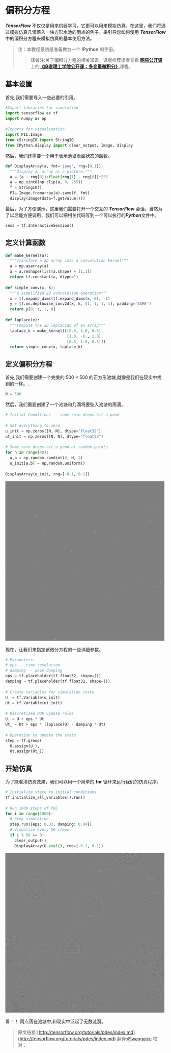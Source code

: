 # 偏积分方程 <a class="md-anchor" id="AUTOGENERATED-partial-differential-equations"></a>

 ***TensorFlow*** 不仅仅是用来机器学习，它更可以用来模拟仿真。在这里，我们将通过模拟仿真几滴落入一块方形水池的雨点的例子，来引导您如何使用 ***TensorFlow*** 中的偏积分方程来模拟仿真的基本使用方法。

>注：本教程最初是准备做为一个 **IPython** 的手册。
>>译者注:关于偏积分方程的相关知识，译者推荐读者查看 [**网易公开课**](http://open.163.com/) 上的[**《麻省理工学院公开课：多变量微积分》**](http://open.163.com/special/opencourse/multivariable.html)课程。

## 基本设置 <a class="md-anchor" id="AUTOGENERATED-basic-setup"></a>

首先,我们需要导入一些必要的引用。

```python
#Import libraries for simulation
import tensorflow as tf
import numpy as np

#Imports for visualization
import PIL.Image
from cStringIO import StringIO
from IPython.display import clear_output, Image, display
```

然后，我们还需要一个用于表示池塘表面状态的函数。

```python
def DisplayArray(a, fmt='jpeg', rng=[0,1]):
  """Display an array as a picture."""
  a = (a - rng[0])/float(rng[1] - rng[0])*255
  a = np.uint8(np.clip(a, 0, 255))
  f = StringIO()
  PIL.Image.fromarray(a).save(f, fmt)
  display(Image(data=f.getvalue()))
```

最后，为了方便演示，这里我们需要打开一个交互的 ***TensorFlow*** 会话。当然为了以后能方便调用，我们可以把相关代码写到一个可以执行的***Python***文件中。

```python
sess = tf.InteractiveSession()
```

## 定义计算函数 <a class="md-anchor" id="AUTOGENERATED-computational-convenience-functions"></a>


```python
def make_kernel(a):
  """Transform a 2D array into a convolution kernel"""
  a = np.asarray(a)
  a = a.reshape(list(a.shape) + [1,1])
  return tf.constant(a, dtype=1)

def simple_conv(x, k):
  """A simplified 2D convolution operation"""
  x = tf.expand_dims(tf.expand_dims(x, 0), -1)
  y = tf.nn.depthwise_conv2d(x, k, [1, 1, 1, 1], padding='SAME')
  return y[0, :, :, 0]

def laplace(x):
  """Compute the 2D laplacian of an array"""
  laplace_k = make_kernel([[0.5, 1.0, 0.5],
                           [1.0, -6., 1.0],
                           [0.5, 1.0, 0.5]])
  return simple_conv(x, laplace_k)
```

## 定义偏积分方程 <a class="md-anchor" id="AUTOGENERATED-define-the-pde"></a>

首先,我们需要创建一个完美的 500 × 500 的正方形池塘,就像是我们在现实中找到的一样。.

```python
N = 500
```

然后，我们需要创建了一个池塘和几滴将要坠入池塘的雨滴。

```python
# Initial Conditions -- some rain drops hit a pond

# Set everything to zero
u_init = np.zeros([N, N], dtype="float32")
ut_init = np.zeros([N, N], dtype="float32")

# Some rain drops hit a pond at random points
for n in range(40):
  a,b = np.random.randint(0, N, 2)
  u_init[a,b] = np.random.uniform()

DisplayArray(u_init, rng=[-0.1, 0.1])
```

![jpeg](pde_output_1.jpg)

现在，让我们来指定该微分方程的一些详细参数。

```python
# Parameters:
# eps -- time resolution
# damping -- wave damping
eps = tf.placeholder(tf.float32, shape=())
damping = tf.placeholder(tf.float32, shape=())

# Create variables for simulation state
U  = tf.Variable(u_init)
Ut = tf.Variable(ut_init)

# Discretized PDE update rules
U_ = U + eps * Ut
Ut_ = Ut + eps * (laplace(U) - damping * Ut)

# Operation to update the state
step = tf.group(
  U.assign(U_),
  Ut.assign(Ut_))
```

## 开始仿真 <a class="md-anchor" id="AUTOGENERATED-run-the-simulation"></a>

为了能看清仿真效果，我们可以用一个简单的 **for** 循环来远行我们的仿真程序。

```python
# Initialize state to initial conditions
tf.initialize_all_variables().run()

# Run 1000 steps of PDE
for i in range(1000):
  # Step simulation
  step.run({eps: 0.03, damping: 0.04})
  # Visualize every 50 steps
  if i % 50 == 0:
    clear_output()
    DisplayArray(U.eval(), rng=[-0.1, 0.1])
```

![jpeg](pde_output_2.jpg)

看！！ 雨点落在池塘中,和现实中泛起了无数涟漪。

> 原文链接:[http://tensorflow.org/tutorials/pdes/index.md](http://tensorflow.org/tutorials/pdes/index.md)    翻译:[@wangaicc](https://github.com/wangaicc)   校对： 
